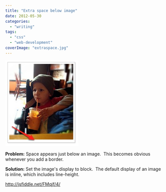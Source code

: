 ```yaml
---
title: "Extra space below image"
date: 2012-05-30
categories: 
  - "writing"
tags: 
  - "css"
  - "web-development"
coverImage: "extraspace.jpg"
---
```


![Example of extra space below image](images/extraspace.jpg?w=222)

**Problem:** Space appears just below an image.  This becomes obvious whenever you add a border.

**Solution:** Set the image's display to block.  The default display of an image is inline, which includes line-height.

http://jsfiddle.net/FMqjf/4/
